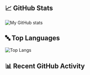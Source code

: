 ## 📈 GitHub Stats

![My GitHub stats](https://github-readme-stats.vercel.app/api?username=S-Sajith&show_icons=true&theme=dark&count_private=true&hide=stars)

## 🔤 Top Languages

![Top Langs](https://github-readme-stats.vercel.app/api/top-langs/?username=S-Sajith&layout=compact&theme=default)

## 📊 Recent GitHub Activity

<!--START_SECTION:activity-->
<!--END_SECTION:activity-->
